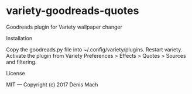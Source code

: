 # variety-goodreads-quotes
Goodreads plugin for Variety wallpaper changer

Installation

Copy the goodreads.py file into ~/.config/variety/plugins.
Restart variety.
Activate the plugin from Variety Preferences > Effects > Quotes > Sources and filtering.

License

MIT — Copyright (c) 2017 Denis Mach
